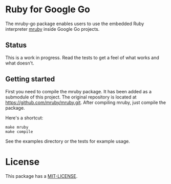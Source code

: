 # Ruby for Google Go

The mruby-go package enables users to use the embedded Ruby interpreter
[mruby](git://github.com/mruby/mruby.git) inside Google Go projects.

## Status

This is a work in progress. Read the tests to get a feel of what works
and what doesn't.

## Getting started

First you need to compile the mruby package. It has been added as a
submodule of this project. The original repository is located at
https://github.com/mruby/mruby.git. After compiling mruby, just
compile the package.

Here's a shortcut:

    make mruby
    make compile

See the examples directory or the tests for example usage.

# License

This package has a [MIT-LICENSE](https://github.com/olivere/mruby-go/MIT-LICENSE).
